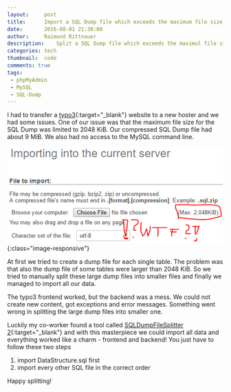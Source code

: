 ```yaml
---
layout:     post
title:      Import a SQL Dump file which exceeds the maximum file size
date:       2016-08-01 21:30:00
author:     Raimund Rittnauer
description:    Split a SQL Dump file which exceeds the maximul file size in smaller parts, to import this file in phpMyAdmin
categories: tech
thumbnail:  code
comments: true
tags:
 - phpMyAdmin
 - MySQL
 - SQL-Dump
---
```


I had to transfer a [typo3][1]{:target="_blank"} website to a new hoster and we had some issues. One of our issue was that the maximum file size for the SQL Dump was limited to
2048 KiB. Our compressed SQL Dump file had about 9 MiB. We also had no access to the MySQL command line.

![phpMyAdmin Maximum Upload Size][phpmyadmin-maxuploadsize]{:class="image-responsive"}

At first we tried to create a dump file for each single table. The problem was that also the dump file of some tables were larger than 2048 KiB. So we tried to manually
split these large dump files into smaller files and finally we managed to import all our data.

The typo3 frontend worked, but the backend was a mess. We could not create new content, got exceptions and error messages. Something went wrong in splitting the large dump
files into smaller one.

Luckily my co-worker found a tool called [SQLDumpFileSplitter 2][2]{:target="_blank"} and with this masterpiece we could import all data and everything worked like a charm - frontend and backend! You just
have to follow these two steps

1. import DataStructure.sql first
2. import every other SQL file in the correct order

Happy splitting!

[1]: https://docs.typo3.org/typo3cms/InstallationGuide/QuickInstall/GetAndUnpack/Index.html
[2]: http://www.rusiczki.net/2007/01/24/sql-dump-file-splitter/

[phpmyadmin-maxuploadsize]: https://raw.githubusercontent.com/raaaimund/raaaimund.github.io/master/assets/img/phpmyadmin-maxuploadsize.png "phpMyAdmin Maximum Upload Size"